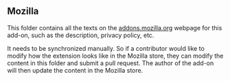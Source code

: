## Mozilla

This folder contains all the texts on the [addons.mozilla.org](https://addons.mozilla.org) webpage for this add-on, such as the description, privacy policy, etc.

It needs to be synchronized manually. So if a contributor would like to modify how the extension looks like in the Mozilla store,
they can modify the content in this folder and submit a pull request. The author of the add-on will then update the content in the Mozilla store.